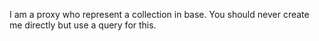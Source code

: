 I am a proxy who represent a collection in base.  You should never create me directly but use a query for this.